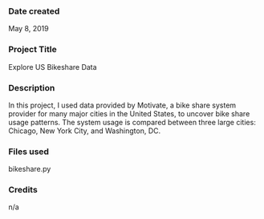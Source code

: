 ### Date created
May 8, 2019

### Project Title
Explore US Bikeshare Data

### Description
In this project, I used data provided by Motivate, a bike share system provider for many major cities in the United States, to uncover bike share usage patterns. The system usage is compared between three large cities: Chicago, New York City, and Washington, DC.

### Files used
bikeshare.py

### Credits
n/a
